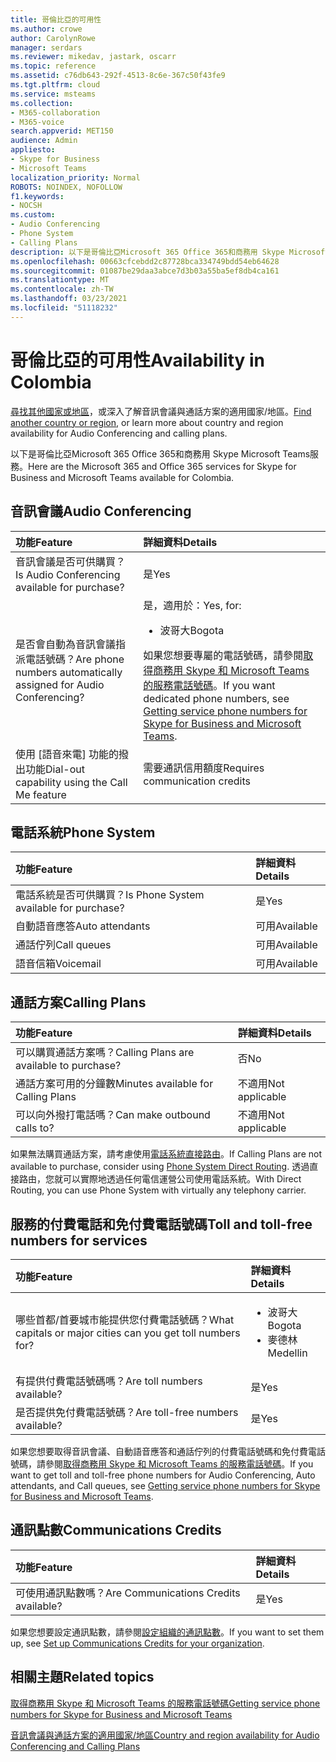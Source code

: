```yaml
---
title: 哥倫比亞的可用性
ms.author: crowe
author: CarolynRowe
manager: serdars
ms.reviewer: mikedav, jastark, oscarr
ms.topic: reference
ms.assetid: c76db643-292f-4513-8c6e-367c50f43fe9
ms.tgt.pltfrm: cloud
ms.service: msteams
ms.collection:
- M365-collaboration
- M365-voice
search.appverid: MET150
audience: Admin
appliesto:
- Skype for Business
- Microsoft Teams
localization_priority: Normal
ROBOTS: NOINDEX, NOFOLLOW
f1.keywords:
- NOCSH
ms.custom:
- Audio Conferencing
- Phone System
- Calling Plans
description: 以下是哥倫比亞Microsoft 365 Office 365和商務用 Skype Microsoft Teams服務。
ms.openlocfilehash: 00663cfcebdd2c87728bca334749bdd54eb64628
ms.sourcegitcommit: 01087be29daa3abce7d3b03a55ba5ef8db4ca161
ms.translationtype: MT
ms.contentlocale: zh-TW
ms.lasthandoff: 03/23/2021
ms.locfileid: "51118232"
---
```

# <a name="availability-in-colombia"></a><span data-ttu-id="97ccf-103">哥倫比亞的可用性</span><span class="sxs-lookup"><span data-stu-id="97ccf-103">Availability in Colombia</span></span>

<span data-ttu-id="97ccf-104">[尋找其他國家或地區](country-and-region-availability-for-audio-conferencing-and-calling-plans.md)，或深入了解音訊會議與通話方案的適用國家/地區。</span><span class="sxs-lookup"><span data-stu-id="97ccf-104">[Find another country or region](country-and-region-availability-for-audio-conferencing-and-calling-plans.md), or learn more about country and region availability for Audio Conferencing and calling plans.</span></span>

<span data-ttu-id="97ccf-105">以下是哥倫比亞Microsoft 365 Office 365和商務用 Skype Microsoft Teams服務。</span><span class="sxs-lookup"><span data-stu-id="97ccf-105">Here are the Microsoft 365 and Office 365 services for Skype for Business and Microsoft Teams available for Colombia.</span></span>
  
## <a name="audio-conferencing"></a><span data-ttu-id="97ccf-106">音訊會議</span><span class="sxs-lookup"><span data-stu-id="97ccf-106">Audio Conferencing</span></span>

|<span data-ttu-id="97ccf-107">**功能**</span><span class="sxs-lookup"><span data-stu-id="97ccf-107">**Feature**</span></span>|<span data-ttu-id="97ccf-108">**詳細資料**</span><span class="sxs-lookup"><span data-stu-id="97ccf-108">**Details**</span></span>|
|:-----|:-----|
|<span data-ttu-id="97ccf-109">音訊會議是否可供購買？</span><span class="sxs-lookup"><span data-stu-id="97ccf-109">Is Audio Conferencing available for purchase?</span></span>  <br/> |<span data-ttu-id="97ccf-110">是</span><span class="sxs-lookup"><span data-stu-id="97ccf-110">Yes</span></span>  <br/> |
|<span data-ttu-id="97ccf-111">是否會自動為音訊會議指派電話號碼？</span><span class="sxs-lookup"><span data-stu-id="97ccf-111">Are phone numbers automatically assigned for Audio Conferencing?</span></span>  <br/> |<span data-ttu-id="97ccf-112">是，適用於：</span><span class="sxs-lookup"><span data-stu-id="97ccf-112">Yes, for:</span></span><br/><ul><li> <span data-ttu-id="97ccf-113">波哥大</span><span class="sxs-lookup"><span data-stu-id="97ccf-113">Bogota</span></span></ul><span data-ttu-id="97ccf-114">如果您想要專屬的電話號碼，請參閱[取得商務用 Skype 和 Microsoft Teams 的服務電話號碼](../getting-service-phone-numbers.md)。</span><span class="sxs-lookup"><span data-stu-id="97ccf-114">If you want dedicated phone numbers, see [Getting service phone numbers for Skype for Business and Microsoft Teams](../getting-service-phone-numbers.md).</span></span>  <br/> |
|<span data-ttu-id="97ccf-115">使用 [語音來電] 功能的撥出功能</span><span class="sxs-lookup"><span data-stu-id="97ccf-115">Dial-out capability using the Call Me feature</span></span>  <br/> |<span data-ttu-id="97ccf-116">需要通訊信用額度</span><span class="sxs-lookup"><span data-stu-id="97ccf-116">Requires communication credits</span></span>  <br/> |
   
## <a name="phone-system"></a><span data-ttu-id="97ccf-117">電話系統</span><span class="sxs-lookup"><span data-stu-id="97ccf-117">Phone System</span></span>

|<span data-ttu-id="97ccf-118">**功能**</span><span class="sxs-lookup"><span data-stu-id="97ccf-118">**Feature**</span></span>|<span data-ttu-id="97ccf-119">**詳細資料**</span><span class="sxs-lookup"><span data-stu-id="97ccf-119">**Details**</span></span>|
|:-----|:-----|
|<span data-ttu-id="97ccf-120">電話系統是否可供購買？</span><span class="sxs-lookup"><span data-stu-id="97ccf-120">Is Phone System available for purchase?</span></span>  <br/> |<span data-ttu-id="97ccf-121">是</span><span class="sxs-lookup"><span data-stu-id="97ccf-121">Yes</span></span>  <br/> |
| <span data-ttu-id="97ccf-122">自動語音應答</span><span class="sxs-lookup"><span data-stu-id="97ccf-122">Auto attendants</span></span> <br/> |<span data-ttu-id="97ccf-123">可用</span><span class="sxs-lookup"><span data-stu-id="97ccf-123">Available</span></span>  <br/> |
|<span data-ttu-id="97ccf-124">通話佇列</span><span class="sxs-lookup"><span data-stu-id="97ccf-124">Call queues</span></span>  <br/> |<span data-ttu-id="97ccf-125">可用</span><span class="sxs-lookup"><span data-stu-id="97ccf-125">Available</span></span>  <br/> |
|<span data-ttu-id="97ccf-126">語音信箱</span><span class="sxs-lookup"><span data-stu-id="97ccf-126">Voicemail</span></span>  <br/> |<span data-ttu-id="97ccf-127">可用</span><span class="sxs-lookup"><span data-stu-id="97ccf-127">Available</span></span>  <br/> |
   
## <a name="calling-plans"></a><span data-ttu-id="97ccf-128">通話方案</span><span class="sxs-lookup"><span data-stu-id="97ccf-128">Calling Plans</span></span>

|<span data-ttu-id="97ccf-129">**功能**</span><span class="sxs-lookup"><span data-stu-id="97ccf-129">**Feature**</span></span>|<span data-ttu-id="97ccf-130">**詳細資料**</span><span class="sxs-lookup"><span data-stu-id="97ccf-130">**Details**</span></span>|
|:-----|:-----|
|<span data-ttu-id="97ccf-131">可以購買通話方案嗎？</span><span class="sxs-lookup"><span data-stu-id="97ccf-131">Calling Plans are available to purchase?</span></span>  <br/> |<span data-ttu-id="97ccf-132">否</span><span class="sxs-lookup"><span data-stu-id="97ccf-132">No</span></span>  <br/> |
|<span data-ttu-id="97ccf-133">通話方案可用的分鐘數</span><span class="sxs-lookup"><span data-stu-id="97ccf-133">Minutes available for Calling Plans</span></span>  <br/> |<span data-ttu-id="97ccf-134">不適用</span><span class="sxs-lookup"><span data-stu-id="97ccf-134">Not applicable</span></span>  <br/> |
|<span data-ttu-id="97ccf-135">可以向外撥打電話嗎？</span><span class="sxs-lookup"><span data-stu-id="97ccf-135">Can make outbound calls to?</span></span>  <br/> |<span data-ttu-id="97ccf-136">不適用</span><span class="sxs-lookup"><span data-stu-id="97ccf-136">Not applicable</span></span>  <br/> |

<span data-ttu-id="97ccf-137">如果無法購買通話方案，請考慮使用[電話系統直接路由](../direct-routing-landing-page.md)。</span><span class="sxs-lookup"><span data-stu-id="97ccf-137">If Calling Plans are not available to purchase, consider using [Phone System Direct Routing](../direct-routing-landing-page.md).</span></span> <span data-ttu-id="97ccf-138">透過直接路由，您就可以實際地透過任何電信運營公司使用電話系統。</span><span class="sxs-lookup"><span data-stu-id="97ccf-138">With Direct Routing, you can use Phone System with virtually any telephony carrier.</span></span>
   
## <a name="toll-and-toll-free-numbers-for-services"></a><span data-ttu-id="97ccf-139">服務的付費電話和免付費電話號碼</span><span class="sxs-lookup"><span data-stu-id="97ccf-139">Toll and toll-free numbers for services</span></span>

|<span data-ttu-id="97ccf-140">**功能**</span><span class="sxs-lookup"><span data-stu-id="97ccf-140">**Feature**</span></span>|<span data-ttu-id="97ccf-141">**詳細資料**</span><span class="sxs-lookup"><span data-stu-id="97ccf-141">**Details**</span></span>|
|:-----|:-----|
|<span data-ttu-id="97ccf-142">哪些首都/首要城市能提供您付費電話號碼？</span><span class="sxs-lookup"><span data-stu-id="97ccf-142">What capitals or major cities can you get toll numbers for?</span></span>  <br/> | <ul><li><span data-ttu-id="97ccf-143">波哥大</span><span class="sxs-lookup"><span data-stu-id="97ccf-143">Bogota</span></span> <li>  <span data-ttu-id="97ccf-144">麥德林</span><span class="sxs-lookup"><span data-stu-id="97ccf-144">Medellin</span></span> </ul> |
|<span data-ttu-id="97ccf-145">有提供付費電話號碼嗎？</span><span class="sxs-lookup"><span data-stu-id="97ccf-145">Are toll numbers available?</span></span>  <br/> |<span data-ttu-id="97ccf-146">是</span><span class="sxs-lookup"><span data-stu-id="97ccf-146">Yes</span></span>  <br/> |
|<span data-ttu-id="97ccf-147">是否提供免付費電話號碼？</span><span class="sxs-lookup"><span data-stu-id="97ccf-147">Are toll-free numbers available?</span></span>  <br/> |<span data-ttu-id="97ccf-148">是</span><span class="sxs-lookup"><span data-stu-id="97ccf-148">Yes</span></span>  <br/> |
   
 <span data-ttu-id="97ccf-149">如果您想要取得音訊會議、自動語音應答和通話佇列的付費電話號碼和免付費電話號碼，請參閱[取得商務用 Skype 和 Microsoft Teams 的服務電話號碼](../getting-service-phone-numbers.md)。</span><span class="sxs-lookup"><span data-stu-id="97ccf-149">If you want to get toll and toll-free phone numbers for Audio Conferencing, Auto attendants, and Call queues, see [Getting service phone numbers for Skype for Business and Microsoft Teams](../getting-service-phone-numbers.md).</span></span>
  
## <a name="communications-credits"></a><span data-ttu-id="97ccf-150">通訊點數</span><span class="sxs-lookup"><span data-stu-id="97ccf-150">Communications Credits</span></span>

|<span data-ttu-id="97ccf-151">**功能**</span><span class="sxs-lookup"><span data-stu-id="97ccf-151">**Feature**</span></span>|<span data-ttu-id="97ccf-152">**詳細資料**</span><span class="sxs-lookup"><span data-stu-id="97ccf-152">**Details**</span></span>|
|:-----|:-----|
|<span data-ttu-id="97ccf-153">可使用通訊點數嗎？</span><span class="sxs-lookup"><span data-stu-id="97ccf-153">Are Communications Credits available?</span></span>  <br/> |<span data-ttu-id="97ccf-154">是</span><span class="sxs-lookup"><span data-stu-id="97ccf-154">Yes</span></span>  <br/> |
   
<span data-ttu-id="97ccf-155">如果您想要設定通訊點數，請參閱[設定組織的通訊點數](../set-up-communications-credits-for-your-organization.md)。</span><span class="sxs-lookup"><span data-stu-id="97ccf-155">If you want to set them up, see [Set up Communications Credits for your organization](../set-up-communications-credits-for-your-organization.md).</span></span>
  
## <a name="related-topics"></a><span data-ttu-id="97ccf-156">相關主題</span><span class="sxs-lookup"><span data-stu-id="97ccf-156">Related topics</span></span>

[<span data-ttu-id="97ccf-157">取得商務用 Skype 和 Microsoft Teams 的服務電話號碼</span><span class="sxs-lookup"><span data-stu-id="97ccf-157">Getting service phone numbers for Skype for Business and Microsoft Teams</span></span>](../getting-service-phone-numbers.md)

[<span data-ttu-id="97ccf-158">音訊會議與通話方案的適用國家/地區</span><span class="sxs-lookup"><span data-stu-id="97ccf-158">Country and region availability for Audio Conferencing and Calling Plans</span></span>](country-and-region-availability-for-audio-conferencing-and-calling-plans.md)